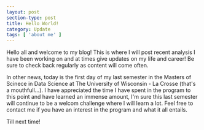 ```yaml
---
layout: post
section-type: post
title: Hello World!
category: Update
tags: [ 'about me' ]
---
```


Hello all and welcome to my blog! This is where I will post recent analysis I have been working on and at times give updates on my life and career! Be sure to check back regularly as content will come often.

In other news, today is the first day of my last semester in the Masters of Scinece in Data Science at The University of Wisconsin - La Crosse (that's a mouthfull...). I have appreciated the time I have spent in the program to this point and have learned an immense amount, I'm sure this last semester will continue to be a welcom challenge where I will learn a lot. Feel free to contact me if you have an interest in the program and what it all entails.

Till next time!
